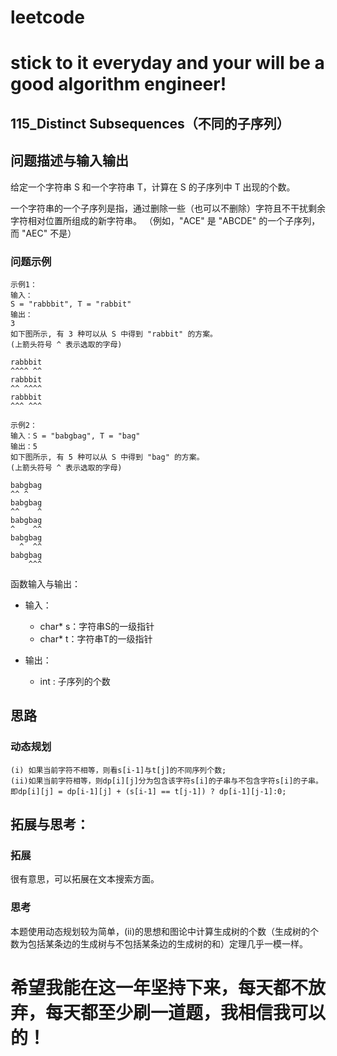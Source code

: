 # leetcode
# stick to it everyday and your will be a good algorithm engineer!
## 115_Distinct Subsequences（不同的子序列）
## 问题描述与输入输出
给定一个字符串 S 和一个字符串 T，计算在 S 的子序列中 T 出现的个数。

一个字符串的一个子序列是指，通过删除一些（也可以不删除）字符且不干扰剩余字符相对位置所组成的新字符串。
（例如，"ACE" 是 "ABCDE" 的一个子序列，而 "AEC" 不是）


### 问题示例

	示例1：
	输入：
	S = "rabbbit", T = "rabbit"
	输出：
	3
	如下图所示, 有 3 种可以从 S 中得到 "rabbit" 的方案。
	(上箭头符号 ^ 表示选取的字母)

	rabbbit
	^^^^ ^^
	rabbbit
	^^ ^^^^
	rabbbit
	^^^ ^^^
	
	示例2：
	输入：S = "babgbag", T = "bag"
	输出：5
	如下图所示, 有 5 种可以从 S 中得到 "bag" 的方案。 
	(上箭头符号 ^ 表示选取的字母)

	babgbag
	^^ ^
	babgbag
	^^    ^
	babgbag
	^    ^^
	babgbag
	  ^  ^^
	babgbag
		^^^



函数输入与输出：
* 输入：
	* char* s：字符串S的一级指针
	* char* t：字符串T的一级指针

* 输出：
	* int : 子序列的个数

## 思路			
### 动态规划

	(i) 如果当前字符不相等，则看s[i-1]与t[j]的不同序列个数;
	(ii)如果当前字符相等，则dp[i][j]分为包含该字符s[i]的子串与不包含字符s[i]的子串。
	即dp[i][j] = dp[i-1][j] + (s[i-1] == t[j-1]) ? dp[i-1][j-1]:0;
				 				 	
## 拓展与思考：
### 拓展
很有意思，可以拓展在文本搜索方面。
### 思考
本题使用动态规划较为简单，(ii)的思想和图论中计算生成树的个数（生成树的个数为包括某条边的生成树与不包括某条边的生成树的和）定理几乎一模一样。
	  
# 希望我能在这一年坚持下来，每天都不放弃，每天都至少刷一道题，我相信我可以的！
